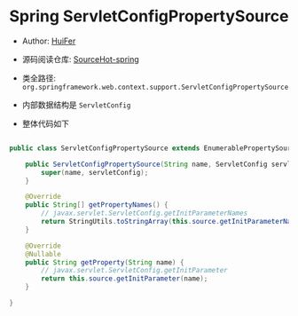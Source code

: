 # Spring ServletConfigPropertySource

- Author: [HuiFer](https://github.com/huifer)
- 源码阅读仓库: [SourceHot-spring](https://github.com/SourceHot/spring-framework-read)


- 类全路径: `org.springframework.web.context.support.ServletConfigPropertySource`
- 内部数据结构是 `ServletConfig`
   

- 整体代码如下

```java

public class ServletConfigPropertySource extends EnumerablePropertySource<ServletConfig> {

	public ServletConfigPropertySource(String name, ServletConfig servletConfig) {
		super(name, servletConfig);
	}

	@Override
	public String[] getPropertyNames() {
		// javax.servlet.ServletConfig.getInitParameterNames
		return StringUtils.toStringArray(this.source.getInitParameterNames());
	}

	@Override
	@Nullable
	public String getProperty(String name) {
		// javax.servlet.ServletConfig.getInitParameter
		return this.source.getInitParameter(name);
	}

}

```